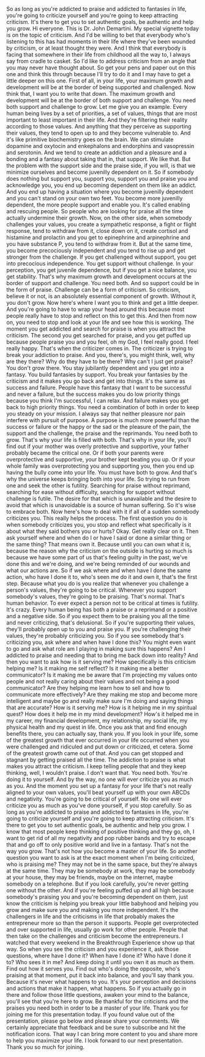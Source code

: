  So as long as you're addicted to praise and addicted to fantasies in life, you're going to criticize yourself and you're going to keep attracting criticism. It's there to get you to set authentic goals, be authentic and help you grow. Hi everyone. This is Dr. John Demartini. My special vignette today is on the topic of criticism. And I'd be willing to bet that everybody who's listening to this has had moments in their life where they've been wounded by criticism, or at least thought they were. And I think that everybody is facing that somewhere in their life from childhood all the way to, I always say from cradle to casket. So I'd like to address criticism from an angle that you may never have thought about. So get your pens and paper out on this one and think this through because I'll try to do it and I may have to get a little deeper on this one. First of all, in your life, your maximum growth and development will be at the border of being supported and challenged. Now think that, I want you to write that down. The maximum growth and development will be at the border of both support and challenge. You need both support and challenge to grow. Let me give you an example. Every human being lives by a set of priorities, a set of values, things that are most important to least important in their life. And they're filtering their reality according to those values. And anything that they perceive as supporting their values, they tend to open up to and they become vulnerable to. And it's like primitive biochemistry goes on the brain. We can stimulate dopamine and oxytocin and enkephalons and endorphins and vasopressin and serotonin. And we tend to create an addiction and a pleasure and a bonding and a fantasy about taking that in, that support. We like that. But the problem with the support side and the praise side, if you will, is that we minimize ourselves and become juvenilly dependent on it. So if somebody does nothing but support you, support you, support you and praise you and acknowledge you, you end up becoming dependent on them like an addict. And you end up having a situation where you become juvenilly dependent and you can't stand on your own two feet. You become more juvenilly dependent, the more people support and enable you. It's called enabling and rescuing people. So people who are looking for praise all the time actually undermine their growth. Now, on the other side, when somebody challenges your values, you create a sympathetic response, a fight or flight response, tend to withdraw from it, close down on it, create cortisol and histamine and prolactin and you get to epinephrine and arpinephrine and you have substance P, you tend to withdraw from it. But at the same time, you become precociously independent and you tend to rise up and get stronger from the challenge. If you get challenged without support, you get into precocious independence. You get support without challenge. In your perception, you get juvenile dependence, but if you get a nice balance, you get stability. That's why maximum growth and development occurs at the border of support and challenge. You need both. And so support could be in the form of praise. Challenge can be a form of criticism. So criticism, believe it or not, is an absolutely essential component of growth. Without it, you don't grow. Now here's where I want you to think and get a little deeper. And you're going to have to wrap your head around this because most people really have to stop and reflect on this to get this. And then from now on, you need to stop and look at your life and see how this is working. The moment you get addicted and search for praise is when you attract the criticism. The second you get searched for praise, and you get puffed up because people praise you and you feel, oh my God, I feel really good. I feel really happy. That's when the criticizer comes in. The criticizer is trying to break your addiction to praise. And you, there's, you might think, well, why are they there? Why do they have to be there? Why can't I just get praise? You don't grow there. You stay jubilantly dependent and you get into a fantasy. You build fantasies by support. You break your fantasies by the criticism and it makes you go back and get into things. It's the same as success and failure. People have this fantasy that I want to be successful and never a failure, but the success makes you do low priority things because you think I'm successful, I can relax. And failure makes you get back to high priority things. You need a combination of both in order to keep you steady on your mission. I always say that neither pleasure nor pain interfere with pursuit of purpose. A purpose is much more powerful than the success or failure or the happy or the sad or the pleasure of the pain, the support and the challenge, the praise and the reprimands. You need both to grow. That's why your life is filled with both. That's why in your life, you'll find out if your mother was overly protective and supportive, your father probably became the critical one. Or if both your parents were overprotective and supportive, your brother kept beating you up. Or if your whole family was overprotecting you and supporting you, then you end up having the bully come into your life. You must have both to grow. And that's why the universe keeps bringing both into your life. So trying to run from one and seek the other is futility. Searching for praise without reprimand, searching for ease without difficulty, searching for support without challenge is futile. The desire for that which is unavailable and the desire to avoid that which is unavoidable is a source of human suffering. So it's wise to embrace both. Now here's how to deal with it if all of a sudden somebody criticizes you. This really helps the process. The first question you do is when somebody criticizes you, you stop and reflect what specifically is it about what they said bothers you or hurts? Okay. Get really clear on it. Then ask yourself where and when do I or have I said or done a similar thing or the same thing? That means own it. Because until you can own what it is, because the reason why the criticism on the outside is hurting so much is because we have some part of us that's feeling guilty in the past, we've done this and we're doing, and we're being reminded of our wounds and what our actions are. So if we ask where and when have I done the same action, who have I done it to, who's seen me do it and own it, that's the first step. Because what you do is you realize that whenever you challenge a person's values, they're going to be critical. Whenever you support somebody's values, they're going to be praising. That's normal. That's human behavior. To ever expect a person not to be critical at times is futility. It's crazy. Every human being has both a praise or a reprimand or a positive and a negative side. So if you expect them to be praising you all the time and never criticizing, that's delusional. So if you're supporting their values, they'll probably open up to you and praise you. If you're challenging their values, they're probably criticizing you. So if you see somebody that's criticizing you, ask where and when have I done this? You might even want to go and ask what role am I playing in making sure this happens? Am I addicted to praise and needing that to bring me back down into reality? And then you want to ask how is it serving me? How specifically is this criticism helping me? Is it making me self reflect? Is it making me a better communicator? Is it making me be aware that I'm projecting my values onto people and not really caring about their values and not being a good communicator? Are they helping me learn how to sell and how to communicate more effectively? Are they making me stop and become more intelligent and maybe go and really make sure I'm doing and saying things that are accurate? How is it serving me? How is it helping me in my spiritual quest? How does it help me in my mind development? How's it helped me in my career, my financial development, my relationship, my social life, my physical health and my quest in life. Once you ask that and find enough benefits there, you can actually say, thank you. If you look in your life, some of the greatest growth that ever occurred in your life occurred when you were challenged and ridiculed and put down or criticized, et cetera. Some of the greatest growth came out of that. And you can get stopped and stagnant by getting praised all the time. The addiction to praise is what makes you attract the criticism. I keep telling people that and they keep thinking, well, I wouldn't praise. I don't want that. You need both. You're doing it to yourself. And by the way, no one will ever criticize you as much as you. And the moment you set up a fantasy for your life that's not really aligned to your own values, you'll beat yourself up with your own ABCDs and negativity. You're going to be critical of yourself. No one will ever criticize you as much as you've done yourself, if you stop carefully. So as long as you're addicted to praise and addicted to fantasies in life, you're going to criticize yourself and you're going to keep attracting criticism. It's there to get you to set authentic goals, be authentic and help you grow. I know that most people keep thinking of positive thinking and they go, oh, I want to get rid of all my negativity and pop rubber bands and try to escape that and go off to only positive world and live in a fantasy. That's not the way you grow. That's not how you become a master of your life. So another question you want to ask is at the exact moment when I'm being criticized, who is praising me? They may not be in the same space, but they're always at the same time. They may be somebody at work, they may be somebody at your house, they may be friends, maybe on the internet, maybe somebody on a telephone. But if you look carefully, you're never getting one without the other. And if you're feeling puffed up and all high because somebody's praising you and you're becoming dependent on them, just know the criticism is helping you break your little babyhood and helping you grow and make sure you and making you more independent. It's the challengers in life and the criticisms in life that probably makes the entrepreneur more so than the person it supports. People get overprotected and over supported in life, usually go work for other people. People that then take on the challenges and criticism become the entrepreneurs. I watched that every weekend in the Breakthrough Experience show up that way. So when you see the criticism and you experience it, ask those questions, where have I done it? When have I done it? Who have I done it to? Who sees it in me? And keep doing it until you own it as much as them. Find out how it serves you. Find out who's doing the opposite, who's praising at that moment, put it back into balance, and you'll say thank you. Because it's never what happens to you. It's your perception and decisions and actions that make it happen, what happens. So if you actually go in there and follow those little questions, awaken your mind to the balance, you'll see that you're here to grow. Be thankful for the criticisms and the praises you need both in order to be a master of your life. Thank you for joining me for this presentation today. If you found value out of the presentation, please go below and please share your comments. We certainly appreciate that feedback and be sure to subscribe and hit the notification icons. That way I can bring more content to you and share more to help you maximize your life. I look forward to our next presentation. Thank you so much for joining.